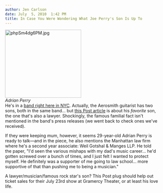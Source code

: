 ```yaml
---
author: Jen Carlson
date: July  5, 2010  1:42 PM
title: In Case You Were Wondering What Joe Perry's Son Is Up To
---
```


<p><span class="mt-enclosure mt-enclosure-image" style="display: inline;"> </span></p><div class="image-right" style=" width:250px; "> <img alt="phpSm4dg6PM.jpg" src="https://web.archive.org/web/20110811122623im_/http://gothamist.com/attachments/arts_jen/phpSm4dg6PM.jpg" width="250" height="224"> <br> <i><span class="photo_caption">Adrian Perry</span></i></div> He&apos;s in a <a href="https://web.archive.org/web/20110811122623/http://tabtheband.com/">band right here in NYC</a>. Actually, the Aerosmith guitarist has two sons, both in the same band... but <a href="https://web.archive.org/web/20110811122623/http://www.nypost.com/p/news/local/it_trial_and_aero_69G6t2BGqRiESRllv1h1GP?CMP=OTC-rss&amp;FEEDNAME=">this Post article</a> is about his <em>favorite</em> son, the one that&apos;s also a lawyer. Shockingly, the famous familial fact isn&apos;t mentioned in the band&apos;s press releases (we went back to check ones we&apos;ve received). <p></p>

<p>If they were keeping mum, however, it seems 29-year-old Adrian Perry is ready to talk&#x2014;and in the piece, he also mentions the Manhattan law firm where he&apos;s a second year associate: Weil Gotshal &amp; Manges LLP. He told the paper, &quot;I&apos;d seen the various mishaps with my dad&apos;s music career... he&apos;d gotten screwed over a bunch of times, and I just felt I wanted to protect myself. He definitely was a supporter of me going to law school... more supportive of that than pushing me to being a musician.&quot; </p>

<p>A lawyer/musician/famous rock star&apos;s son? This Post plug should help out ticket sales for their July 23rd show at Gramercy Theater, or at least his love life.</p>